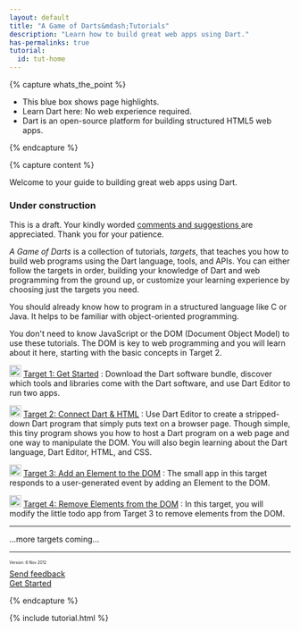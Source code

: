 ```yaml
---
layout: default
title: "A Game of Darts&mdash;Tutorials"
description: "Learn how to build great web apps using Dart."
has-permalinks: true
tutorial:
  id: tut-home
---
```


{% capture whats_the_point %}

* This blue box shows page highlights.
* Learn Dart here: No web experience required.
* Dart is an open-source platform for building structured HTML5 web apps.

{% endcapture %}

{% capture content %}

Welcome to 
your guide to building great web apps using Dart.

<div id="under-construction" markdown="1">
<h3> <i class="icon-wrench"> </i> Under construction </h3>

This is a draft.
Your kindly worded
<a
 href="http://code.google.com/p/dart/issues/entry?template=Tutorial%20feedback"
 target="_blank">
comments and suggestions
</a>
are appreciated.
Thank you for your patience.

</div>

*A Game of Darts* is a collection of tutorials, _targets_,
that teaches you how to build web programs
using the Dart language, tools, and APIs.
You can either follow the targets in order,
building your knowledge of Dart and web programming
from the ground up,
or customize your learning experience by
choosing just the targets you need.

You should already know how to program in a structured language
like C or Java.
It helps to be familiar with object-oriented programming.

You don't need to know JavaScript or the DOM
(Document Object Model) to use these tutorials.
The DOM is key to web programming
and you will learn about it here,
starting with the basic concepts in Target 2.

<img src="/imgs/Dart_Logo_21.png" width="21" height="21" alt="Dart"> [Target 1: Get Started](get-started/)
: Download the Dart software bundle,
discover which tools and libraries come with the Dart software,
and use Dart Editor to run two apps.

<img src="/imgs/Dart_Logo_21.png" width="21" height="21" alt="Dart"> [Target 2: Connect Dart &amp; HTML](connect-dart-html/)
: Use Dart Editor to create
a stripped-down Dart program
that simply puts text on a browser page.
Though simple,
this tiny program
shows you how to host a Dart program on a web page
and one way to manipulate the DOM.
You will also begin learning about the Dart language,
Dart Editor, HTML, and CSS.

<img src="/imgs/Dart_Logo_21.png" width="21" height="21" alt="Dart"> [Target 3: Add an Element to the DOM](add-elements/)
: The small app in this target
responds to a user-generated event
by adding an Element to the DOM.

<img src="/imgs/Dart_Logo_21.png" width="21" height="21" alt="Dart"> [Target 4: Remove Elements from the DOM](remove-elements/)
: In this target, you will modify the little todo app from Target 3
to remove elements from the DOM.

<div>
  <hr>
  <div class="row">
    <div class="span1">
    <font size="24">
    <i class="icon-bullhorn"> </i>
    </font>
    </div>
    <div class="span8">
...more targets coming...
    </div>
  </div>
<hr>
</div>

<div class="row">
  <div class="span3">
  <p style="font-size:7px">Version: 6 Nov 2012</p>
  </div>
  <div class="span3">
<a href="http://code.google.com/p/dart/issues/entry?template=Tutorial%20feedback"
 target="_blank">
<i class="icon-comment"> </i>
Send feedback
</a>
  </div>
  <div class="span3">
  <a href="/docs/tutorials/get-started/" class="pull-right">Get Started <i class="icon-chevron-right"> </i></a>
  </div>
</div>

{% endcapture %}

{% include tutorial.html %}
